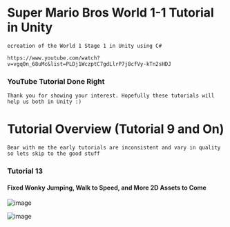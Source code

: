 # Super Mario Bros World 1-1 Tutorial in Unity
	ecreation of the World 1 Stage 1 in Unity using C#

	https://www.youtube.com/watch?v=vgq0n_68uMc&list=PLDj1WczptC7gdLlrP7j8cfVy-kTn2sHDJ

### YouTube Tutorial Done Right

	Thank you for showing your interest. Hopefully these tutorials will help us both in Unity :)

# Tutorial Overview (Tutorial 9 and On)
			
	Bear with me the early tutorials are inconsistent and vary in quality so lets skip to the good stuff



### Tutorial 13 
#### Fixed Wonky Jumping, Walk to Speed, and More 2D Assets to Come

![image](https://cloud.githubusercontent.com/assets/20171200/21540379/8d5aaea8-cd74-11e6-9039-9f97624c0c9d.png)


![image](https://cloud.githubusercontent.com/assets/20171200/21540172/1aac6f64-cd73-11e6-8879-5b2c8d4ca71b.png)










